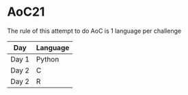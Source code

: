 # AoC21

The rule of this attempt to do AoC is 1 language per challenge

| Day | Language |
| ----------- | ----------- |
| Day 1 | Python |
| Day 2 | C |
| Day 2 | R |
